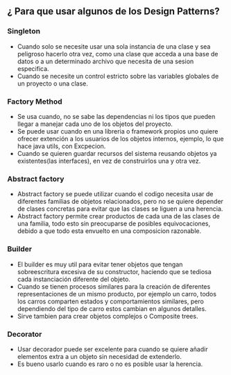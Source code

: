 ## ¿ Para que usar algunos de los Design Patterns?

### Singleton

- Cuando solo se necesite usar una sola instancia de una clase y sea peligroso hacerlo otra vez, como una clase que acceda a una base de datos o a un determinado archivo que necesita de una sesion especifica.
- Cuando se necesite un control estricto sobre las variables globales de un proyecto o una clase.

### Factory Method

- Se usa cuando, no se sabe las dependencias ni los tipos que pueden llegar a manejar cada uno de los objetos del proyecto.
- Se puede usar cuando en una libreria o framework propios uno quiere ofrecer extención a los usuarios de los objetos internos, ejemplo,  lo que hace java utils, con Excpecion.
- Cuando se quieren guardar recursos del sistema reusando objetos ya existentes(las interfaces), en vez de construirlos una y otra vez.

### Abstract factory

- Abstract factory se puede utilizar cuando el codigo necesita usar de diferentes familias de objetos relacionados, pero no se quiere depender de clases concretas para evitar que las clases se liguen a una herencia.
- Abstract factory permite crear productos de cada una de las clases de una familia, todo esto sin preocuparse de posibles equivocaciones, debido a que todo esta envuelto en una composicion razonable.

### Builder

- El builder es muy util para evitar tener objetos que tengan sobreescritura excesiva de su constructor, haciendo que se tediosa cada instanciación diferente del objeto.
- Cuando se tienen procesos similares para la creación de diferentes representaciones de un mismo producto, por ejemplo un carro,  todos los carros comparten estados y comportamientos similares, pero dependiendo del tipo de carro estos cambian en algunos detalles.
- Sirve tambien para crear objetos complejos o Composite trees.

### Decorator

- Usar decorador puede ser excelente para cuando se quiere añadir elementos extra a un objeto sin necesidad de extenderlo.
- Es bueno usarlo cuando es raro o no es posible usar la herencia.





